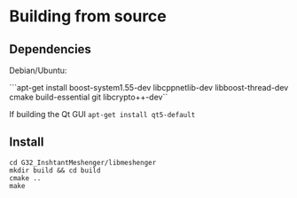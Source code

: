 # Building from source 

## Dependencies
Debian/Ubuntu:

```apt-get install boost-system1.55-dev libcppnetlib-dev libboost-thread-dev cmake build-essential git libcrypto++-dev``

If building the Qt GUI ```apt-get install qt5-default```

## Install
```
cd G32_InshtantMeshenger/libmeshenger
mkdir build && cd build
cmake ..
make
```
